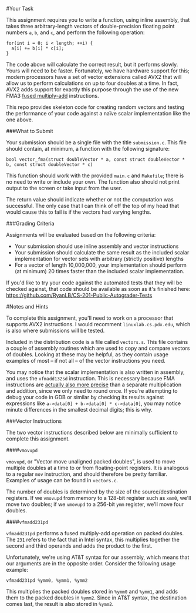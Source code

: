 #Your Task

This assignment requires you to write a function, using inline assembly, that takes three arbitrary-length vectors of double-precision floating point numbers `a`, `b`, and `c`, and perform the following operation:
```
for(int i = 0; i < length; ++i) {
  a[i] += b[i] * c[i];
}
```

The code above will calculate the correct result, but it performs slowly. Yours will need to be faster. Fortunately, we have hardware support for this; modern processors have a set of vector extensions called AVX2 that will allow us to perform calculations on up to four doubles at a time. In fact, AVX2 adds support for exactly this purpose through the use of the new FMA3 [fused multiply-add](https://en.wikipedia.org/wiki/Multiply–accumulate_operation#Fused_multiply.E2.80.93add) instructions.

This repo provides skeleton code for creating random vectors and testing the performance of your code against a naïve scalar implementation like the one above.

###What to Submit

Your submission should be a single file with the title `submission.c`. This file should contain, at minimum, a function with the following signature:

`bool vector_fma(struct doubleVector * a, const struct doubleVector * b, const struct doubleVector * c)`

This function should work with the provided `main.c` and `Makefile`; there is no need to write or include your own. The function also should not print output to the screen or take input from the user.

The return value should indicate whether or not the computation was successful. The only case that I can think of off the top of my head that would cause this to fail is if the vectors had varying lengths.

###Grading Criteria

Assignments will be evaluated based on the following criteria:
* Your submission should use inline assembly and vector instructions
* Your submission should calculate the same result as the included scalar implementation for vector sets with arbitrary (strictly positive) lengths
* For a vector of length 10,000,000, your implementation should perform (at minimum) 20 times faster than the included scalar implementation.

If you'd like to try your code against the automated tests that they will be checked against, that code should be available as soon as it's finished here: https://github.com/RyanLB/CS-201-Public-Autograder-Tests

#Notes and Hints

To complete this assignment, you'll need to work on a processor that supports AVX2 instructions. I would recomment `linuxlab.cs.pdx.edu`, which is also where submissions will be tested.

Included in the distribution code is a file called `vectors.s`. This file contains a couple of assembly routines which are used to copy and compare vectors of doubles. Looking at these may be helpful, as they contain usage examples of most – if not all – of the vector instructions you need.

You may notice that the scalar implementation is also written in assembly, and uses the `vfmadd132sd` instruction. This is necessary because FMA instructions are [actually also more precise](https://en.wikipedia.org/wiki/Multiply–accumulate_operation) than a separate multiplication and addition, since we only need to round once. If you're attempting to debug your code in GDB or similar by checking its results against expressions like `a->data[0] + b->data[0] * c->data[0]`, you may notice minute differences in the smallest decimal digits; this is why.

###Vector Instructions

The two vector instructions described below are minimally sufficient to complete this assignment.

####`vmovupd`

`vmovupd`, or "Vector move unaligned packed doubles", is used to move multiple doubles at a time to or from floating-point registers. It is analogous to a regular `mov` instruction, and should therefore be pretty familiar. Examples of usage can be found in `vectors.c`.

The number of doubles is determined by the size of the source/destination registers. If we `vmovupd` from memory to a 128-bit register such as `xmm0`, we'll move two doubles; if we `vmovupd` to a 256-bit `ymm` register, we'll move four doubles.

####`vfmadd231pd`

`vfmadd231pd` performs a fused multiply-add operation on packed doubles. The `231` refers to the fact that in Intel syntax, this multiplies together the second and third operands and adds the product to the first.

Unfortunately, we're using AT&T syntax for our assembly, which means that our arguments are in the opposite order. Consider the following usage example:
```
vfmadd231pd %ymm0, %ymm1, %ymm2
```

This multiplies the packed doubles stored in `%ymm0` and `%ymm1`, and adds them to the packed doubles in `%ymm2`. Since in AT&T syntax, the destination comes last, the result is also stored in `%ymm2`.
